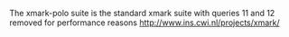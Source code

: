 The xmark-polo suite is the standard xmark suite with queries 11 and 
12 removed for performance reasons
http://www.ins.cwi.nl/projects/xmark/